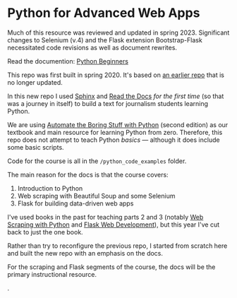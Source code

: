 # Python for Advanced Web Apps

Much of this resource was reviewed and updated in spring 2023. Significant changes to Selenium (v.4) and the Flask extension Bootstrap-Flask necessitated code revisions as well as document rewrites. 

Read the documention: [Python Beginners](https://python-adv-web-apps.readthedocs.io/)

This repo was first built in spring 2020. It's based on [an earlier repo](https://github.com/macloo/python-beginners) that is no longer updated.

In this new repo I used [Sphinx](http://www.sphinx-doc.org/en/master/intro.html) and [Read the Docs](https://readthedocs.org/) *for the first time* (so that was a journey in itself) to build a text for journalism students learning Python.

We are using [Automate the Boring Stuff with Python](https://automatetheboringstuff.com/) (second edition) as our textbook and main resource for learning Python from zero. Therefore, this repo does not attempt to teach Python *basics* &mdash; although it does include some basic scripts.

Code for the course is all in the `/python_code_examples` folder.

The main reason for the docs is that the course covers:

1. Introduction to Python
2. Web scraping with Beautiful Soup and some Selenium
3. Flask for building data-driven web apps

I've used books in the past for teaching parts 2 and 3 (notably [Web Scraping with Python](http://shop.oreilly.com/product/0636920078067.do) and [Flask Web Development](http://shop.oreilly.com/product/0636920089056.do)), but this year I've cut back to just the one book.

Rather than try to reconfigure the previous repo, I started from scratch here and built the new repo with an emphasis on the docs.

For the scraping and Flask segments of the course, the docs will be the primary instructional resource.

.

